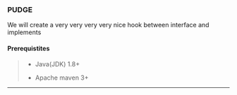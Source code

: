 ### PUDGE

We will create a very very very very nice hook between interface and implements

#### Prerequistites
> * Java(JDK) 1.8+
>
> * Apache maven 3+
*** 
